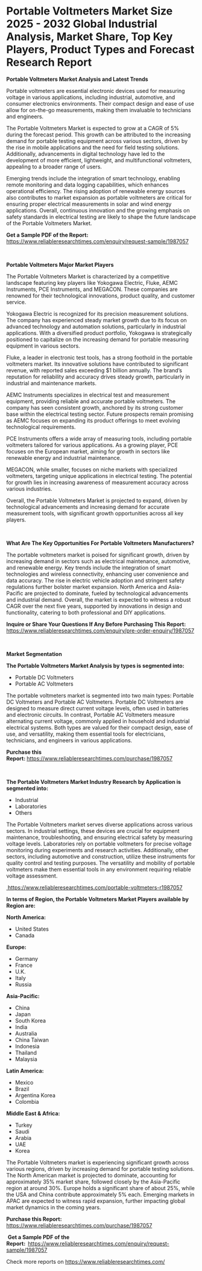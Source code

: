 <p><h1>Portable Voltmeters Market Size 2025 - 2032 Global Industrial Analysis, Market Share, Top Key Players, Product Types and Forecast Research Report</h1></p><p><strong>Portable Voltmeters Market Analysis and Latest Trends</strong></p>
<p><p>Portable voltmeters are essential electronic devices used for measuring voltage in various applications, including industrial, automotive, and consumer electronics environments. Their compact design and ease of use allow for on-the-go measurements, making them invaluable to technicians and engineers.</p><p>The Portable Voltmeters Market is expected to grow at a CAGR of 5% during the forecast period. This growth can be attributed to the increasing demand for portable testing equipment across various sectors, driven by the rise in mobile applications and the need for field testing solutions. Additionally, advancements in digital technology have led to the development of more efficient, lightweight, and multifunctional voltmeters, appealing to a broader range of users.</p><p>Emerging trends include the integration of smart technology, enabling remote monitoring and data logging capabilities, which enhances operational efficiency. The rising adoption of renewable energy sources also contributes to market expansion as portable voltmeters are critical for ensuring proper electrical measurements in solar and wind energy applications. Overall, continuous innovation and the growing emphasis on safety standards in electrical testing are likely to shape the future landscape of the Portable Voltmeters Market.</p></p>
<p><strong>Get a Sample PDF of the Report:&nbsp;</strong> <a href="https://www.reliableresearchtimes.com/enquiry/request-sample/1987057?utm_campaign=2563&utm_medium=2&utm_source=Github&utm_content=ia&utm_term=02032025&utm_id=portable-voltmeters">https://www.reliableresearchtimes.com/enquiry/request-sample/1987057</a></p>
<p>&nbsp;</p>
<p><strong>Portable Voltmeters Major Market Players</strong></p>
<p><p>The Portable Voltmeters Market is characterized by a competitive landscape featuring key players like Yokogawa Electric, Fluke, AEMC Instruments, PCE Instruments, and MEGACON. These companies are renowned for their technological innovations, product quality, and customer service.</p><p>Yokogawa Electric is recognized for its precision measurement solutions. The company has experienced steady market growth due to its focus on advanced technology and automation solutions, particularly in industrial applications. With a diversified product portfolio, Yokogawa is strategically positioned to capitalize on the increasing demand for portable measuring equipment in various sectors.</p><p>Fluke, a leader in electronic test tools, has a strong foothold in the portable voltmeters market. Its innovative solutions have contributed to significant revenue, with reported sales exceeding $1 billion annually. The brand’s reputation for reliability and accuracy drives steady growth, particularly in industrial and maintenance markets.</p><p>AEMC Instruments specializes in electrical test and measurement equipment, providing reliable and accurate portable voltmeters. The company has seen consistent growth, anchored by its strong customer base within the electrical testing sector. Future prospects remain promising as AEMC focuses on expanding its product offerings to meet evolving technological requirements.</p><p>PCE Instruments offers a wide array of measuring tools, including portable voltmeters tailored for various applications. As a growing player, PCE focuses on the European market, aiming for growth in sectors like renewable energy and industrial maintenance.</p><p>MEGACON, while smaller, focuses on niche markets with specialized voltmeters, targeting unique applications in electrical testing. The potential for growth lies in increasing awareness of measurement accuracy across various industries.</p><p>Overall, the Portable Voltmeters Market is projected to expand, driven by technological advancements and increasing demand for accurate measurement tools, with significant growth opportunities across all key players.</p></p>
<p>&nbsp;</p>
<p><strong>What Are The Key Opportunities For Portable Voltmeters Manufacturers?</strong></p>
<p><p>The portable voltmeters market is poised for significant growth, driven by increasing demand in sectors such as electrical maintenance, automotive, and renewable energy. Key trends include the integration of smart technologies and wireless connectivity, enhancing user convenience and data accuracy. The rise in electric vehicle adoption and stringent safety regulations further bolster market expansion. North America and Asia-Pacific are projected to dominate, fueled by technological advancements and industrial demand. Overall, the market is expected to witness a robust CAGR over the next five years, supported by innovations in design and functionality, catering to both professional and DIY applications.</p></p>
<p><strong>Inquire or Share Your Questions If Any Before Purchasing This Report:</strong> <a href="https://www.reliableresearchtimes.com/enquiry/pre-order-enquiry/1987057?utm_campaign=2563&utm_medium=2&utm_source=Github&utm_content=ia&utm_term=02032025&utm_id=portable-voltmeters">https://www.reliableresearchtimes.com/enquiry/pre-order-enquiry/1987057</a></p>
<p>&nbsp;</p>
<p><strong>Market Segmentation</strong></p>
<p><strong>The Portable Voltmeters Market Analysis by types is segmented into:</strong></p>
<p><ul><li>Portable DC Voltmeters</li><li>Portable AC Voltmeters</li></ul></p>
<p><p>The portable voltmeters market is segmented into two main types: Portable DC Voltmeters and Portable AC Voltmeters. Portable DC Voltmeters are designed to measure direct current voltage levels, often used in batteries and electronic circuits. In contrast, Portable AC Voltmeters measure alternating current voltage, commonly applied in household and industrial electrical systems. Both types are valued for their compact design, ease of use, and versatility, making them essential tools for electricians, technicians, and engineers in various applications.</p></p>
<p><strong>Purchase this Report:&nbsp;</strong><a href="https://www.reliableresearchtimes.com/purchase/1987057?utm_campaign=2563&utm_medium=2&utm_source=Github&utm_content=ia&utm_term=02032025&utm_id=portable-voltmeters">https://www.reliableresearchtimes.com/purchase/1987057</a></p>
<p>&nbsp;</p>
<p><strong>The Portable Voltmeters Market Industry Research by Application is segmented into:</strong></p>
<p><ul><li>Industrial</li><li>Laboratories</li><li>Others</li></ul></p>
<p><p>The Portable Voltmeters market serves diverse applications across various sectors. In industrial settings, these devices are crucial for equipment maintenance, troubleshooting, and ensuring electrical safety by measuring voltage levels. Laboratories rely on portable voltmeters for precise voltage monitoring during experiments and research activities. Additionally, other sectors, including automotive and construction, utilize these instruments for quality control and testing purposes. The versatility and mobility of portable voltmeters make them essential tools in any environment requiring reliable voltage assessment.</p></p>
<p><a href="https://www.reliableresearchtimes.com/portable-voltmeters-r1987057?utm_campaign=2563&utm_medium=2&utm_source=Github&utm_content=ia&utm_term=02032025&utm_id=portable-voltmeters">&nbsp;https://www.reliableresearchtimes.com/portable-voltmeters-r1987057</a></p>
<p><strong>In terms of Region, the Portable Voltmeters Market Players available by Region are:</strong></p>
<p>
    <p> <strong> North America: </strong>
        <ul>
            <li>United States</li>
            <li>Canada</li>
        </ul>
        </p> 
    <p> <strong> Europe: </strong>
        <ul>
            <li>Germany</li>
            <li>France</li>
            <li>U.K.</li>
            <li>Italy</li>
            <li>Russia</li>
        </ul>
        </p> 
    <p> <strong> Asia-Pacific: </strong>
        <ul>
            <li>China</li>
            <li>Japan</li>
            <li>South Korea</li>
            <li>India</li>
            <li>Australia</li>
            <li>China Taiwan</li>
            <li>Indonesia</li>
            <li>Thailand</li>
            <li>Malaysia</li>
        </ul>
        </p> 
    <p> <strong> Latin America: </strong>
        <ul>
            <li>Mexico</li>
            <li>Brazil</li>
            <li>Argentina Korea</li>
            <li>Colombia</li>
        </ul>
        </p> 
    <p> <strong> Middle East & Africa: </strong>
        <ul>
            <li>Turkey</li>
            <li>Saudi</li>
            <li>Arabia</li>
            <li>UAE</li>
            <li>Korea</li>
        </ul>
    </p>
    </p>
<p><p>The Portable Voltmeters market is experiencing significant growth across various regions, driven by increasing demand for portable testing solutions. The North American market is projected to dominate, accounting for approximately 35% market share, followed closely by the Asia-Pacific region at around 30%. Europe holds a significant share of about 25%, while the USA and China contribute approximately 5% each. Emerging markets in APAC are expected to witness rapid expansion, further impacting global market dynamics in the coming years.</p></p>
<p><strong>Purchase this Report: </strong><a href="https://www.reliableresearchtimes.com/purchase/1987057?utm_campaign=2563&utm_medium=2&utm_source=Github&utm_content=ia&utm_term=02032025&utm_id=portable-voltmeters">https://www.reliableresearchtimes.com/purchase/1987057</a></p>
<p>&nbsp;<strong>Get a Sample PDF of the Report:&nbsp;&nbsp;</strong><a href="https://www.reliableresearchtimes.com/enquiry/request-sample/1987057?utm_campaign=2563&utm_medium=2&utm_source=Github&utm_content=ia&utm_term=02032025&utm_id=portable-voltmeters">https://www.reliableresearchtimes.com/enquiry/request-sample/1987057</a></p>
<p><strong></strong></p>
<p>Check more reports on <a href="https://www.reliableresearchtimes.com/?utm_campaign=2563&utm_medium=2&utm_source=Github&utm_content=ia&utm_term=02032025&utm_id=portable-voltmeters">https://www.reliableresearchtimes.com/</a></p>